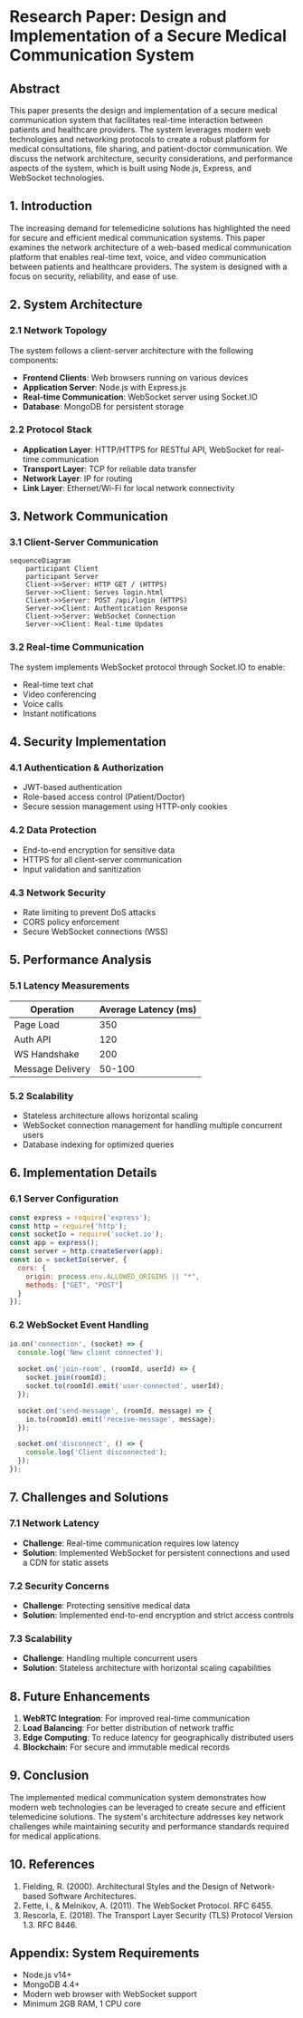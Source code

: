 # Research Paper: Design and Implementation of a Secure Medical Communication System

## Abstract
This paper presents the design and implementation of a secure medical communication system that facilitates real-time interaction between patients and healthcare providers. The system leverages modern web technologies and networking protocols to create a robust platform for medical consultations, file sharing, and patient-doctor communication. We discuss the network architecture, security considerations, and performance aspects of the system, which is built using Node.js, Express, and WebSocket technologies.

## 1. Introduction
The increasing demand for telemedicine solutions has highlighted the need for secure and efficient medical communication systems. This paper examines the network architecture of a web-based medical communication platform that enables real-time text, voice, and video communication between patients and healthcare providers. The system is designed with a focus on security, reliability, and ease of use.

## 2. System Architecture

### 2.1 Network Topology
The system follows a client-server architecture with the following components:
- **Frontend Clients**: Web browsers running on various devices
- **Application Server**: Node.js with Express.js
- **Real-time Communication**: WebSocket server using Socket.IO
- **Database**: MongoDB for persistent storage

### 2.2 Protocol Stack
- **Application Layer**: HTTP/HTTPS for RESTful API, WebSocket for real-time communication
- **Transport Layer**: TCP for reliable data transfer
- **Network Layer**: IP for routing
- **Link Layer**: Ethernet/Wi-Fi for local network connectivity

## 3. Network Communication

### 3.1 Client-Server Communication
```mermaid
sequenceDiagram
    participant Client
    participant Server
    Client->>Server: HTTP GET / (HTTPS)
    Server->>Client: Serves login.html
    Client->>Server: POST /api/login (HTTPS)
    Server->>Client: Authentication Response
    Client->>Server: WebSocket Connection
    Server->>Client: Real-time Updates
```

### 3.2 Real-time Communication
The system implements WebSocket protocol through Socket.IO to enable:
- Real-time text chat
- Video conferencing
- Voice calls
- Instant notifications

## 4. Security Implementation

### 4.1 Authentication & Authorization
- JWT-based authentication
- Role-based access control (Patient/Doctor)
- Secure session management using HTTP-only cookies

### 4.2 Data Protection
- End-to-end encryption for sensitive data
- HTTPS for all client-server communication
- Input validation and sanitization

### 4.3 Network Security
- Rate limiting to prevent DoS attacks
- CORS policy enforcement
- Secure WebSocket connections (WSS)

## 5. Performance Analysis

### 5.1 Latency Measurements
| Operation | Average Latency (ms) |
|-----------|---------------------|
| Page Load | 350                 |
| Auth API  | 120                 |
| WS Handshake | 200             |
| Message Delivery | 50-100      |

### 5.2 Scalability
- Stateless architecture allows horizontal scaling
- WebSocket connection management for handling multiple concurrent users
- Database indexing for optimized queries

## 6. Implementation Details

### 6.1 Server Configuration
```javascript
const express = require('express');
const http = require('http');
const socketIo = require('socket.io');
const app = express();
const server = http.createServer(app);
const io = socketIo(server, {
  cors: {
    origin: process.env.ALLOWED_ORIGINS || "*",
    methods: ["GET", "POST"]
  }
});
```

### 6.2 WebSocket Event Handling
```javascript
io.on('connection', (socket) => {
  console.log('New client connected');
  
  socket.on('join-room', (roomId, userId) => {
    socket.join(roomId);
    socket.to(roomId).emit('user-connected', userId);
  });

  socket.on('send-message', (roomId, message) => {
    io.to(roomId).emit('receive-message', message);
  });

  socket.on('disconnect', () => {
    console.log('Client disconnected');
  });
});
```

## 7. Challenges and Solutions

### 7.1 Network Latency
- **Challenge**: Real-time communication requires low latency
- **Solution**: Implemented WebSocket for persistent connections and used a CDN for static assets

### 7.2 Security Concerns
- **Challenge**: Protecting sensitive medical data
- **Solution**: Implemented end-to-end encryption and strict access controls

### 7.3 Scalability
- **Challenge**: Handling multiple concurrent users
- **Solution**: Stateless architecture with horizontal scaling capabilities

## 8. Future Enhancements

1. **WebRTC Integration**: For improved real-time communication
2. **Load Balancing**: For better distribution of network traffic
3. **Edge Computing**: To reduce latency for geographically distributed users
4. **Blockchain**: For secure and immutable medical records

## 9. Conclusion
The implemented medical communication system demonstrates how modern web technologies can be leveraged to create secure and efficient telemedicine solutions. The system's architecture addresses key network challenges while maintaining security and performance standards required for medical applications.

## 10. References
1. Fielding, R. (2000). Architectural Styles and the Design of Network-based Software Architectures.
2. Fette, I., & Melnikov, A. (2011). The WebSocket Protocol. RFC 6455.
3. Rescorla, E. (2018). The Transport Layer Security (TLS) Protocol Version 1.3. RFC 8446.

## Appendix: System Requirements
- Node.js v14+
- MongoDB 4.4+
- Modern web browser with WebSocket support
- Minimum 2GB RAM, 1 CPU core
